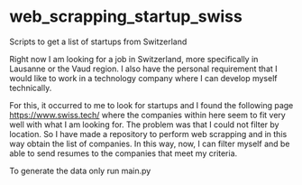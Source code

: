 # web_scrapping_startup_swiss

Scripts to get a list of startups from Switzerland 

Right now I am looking for a job in Switzerland, more specifically in Lausanne or the Vaud region. I also have the personal requirement that I would like to work in a technology company where I can develop myself technically.

For this, it occurred to me to look for startups and I found the following page https://www.swiss.tech/ where the companies within here seem to fit very well with what I am looking for. The problem was that I could not filter by location. So I have made a repository to perform web scrapping and in this way obtain the list of companies. In this way, now, I can filter myself and be able to send resumes to the companies that meet my criteria.


To generate the data only run main.py
